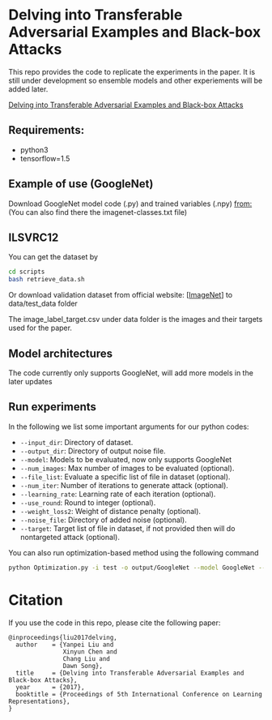 # Delving into Transferable Adversarial Examples and Black-box Attacks

This repo provides the code to replicate the experiments in the paper. It is still under development so ensemble models and other experiements will be added later.

[Delving into Transferable Adversarial Examples and Black-box Attacks](https://arxiv.org/abs/1611.02770)


## Requirements:

- python3
- tensorflow=1.5

## Example of use (GoogleNet)

Download GoogleNet model code (.py) and trained variables (.npy) [from:](http://www.deeplearningmodel.net/) (You can also find there the imagenet-classes.txt file)


## ILSVRC12

You can get the dataset by
```bash
cd scripts
bash retrieve_data.sh
```
Or download validation dataset from official website: [[ImageNet](https://www.image-net.org/challenges/LSVRC/2012/)] to data/test_data folder

The image_label_target.csv under data folder is the images and their targets used for the paper.


## Model architectures

The code currently only supports GoogleNet, will add more models in the later updates

## Run experiments

In the following we list some important arguments for our python codes:
* `--input_dir`: Directory of dataset.
* `--output_dir`: Directory of output noise file.
* `--model`: Models to be evaluated, now only supports GoogleNet
* `--num_images`: Max number of images to be evaluated (optional).
* `--file_list`: Evaluate a specific list of file in dataset (optional).
* `--num_iter`: Number of iterations to generate attack (optional).
* `--learning_rate`: Learning rate of each iteration (optional).
* `--use_round`: Round to integer (optional).
* `--weight_loss2`: Weight of distance penalty (optional).
* `--noise_file`: Directory of added noise (optional).
* `--target`: Target list of file in dataset, if not provided then will do nontargeted attack (optional).

You can also run optimization-based method using the following command

```bash
python Optimization.py -i test -o output/GoogleNet --model GoogleNet --file_list test/test_file_list.txt
```

# Citation

If you use the code in this repo, please cite the following paper:

```
@inproceedings{liu2017delving,
  author    = {Yanpei Liu and
               Xinyun Chen and
               Chang Liu and
               Dawn Song},
  title     = {Delving into Transferable Adversarial Examples and Black-box Attacks},
  year      = {2017},
  booktitle = {Proceedings of 5th International Conference on Learning Representations},
}
```
